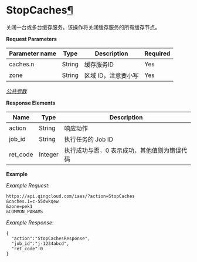 ---
---

# StopCaches[¶](#stopcaches "永久链接至标题")

关闭一台或多台缓存服务。该操作将关闭缓存服务的所有缓存节点。

**Request Parameters**

| Parameter name | Type | Description | Required |
| --- | --- | --- | --- |
| caches.n | String | 缓存服务ID | Yes |
| zone | String | 区域 ID，注意要小写 | Yes |

[_公共参数_](../../common/parameters.html#api-common-parameters)

**Response Elements**

| Name | Type | Description |
| --- | --- | --- |
| action | String | 响应动作 |
| job_id | String | 执行任务的 Job ID |
| ret_code | Integer | 执行成功与否，0 表示成功，其他值则为错误代码 |

**Example**

_Example Request_:

```
https://api.qingcloud.com/iaas/?action=StopCaches
&caches.1=c-55dwkqew
&zone=pek1
&COMMON_PARAMS
```

_Example Response_:

```
{
  "action":"StopCachesResponse",
  "job_id":"j-1234abcd",
  "ret_code":0
}
```

